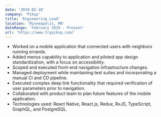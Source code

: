 ```yaml
---
date: '2019-02-18'
company: 'Pikup'
title: 'Engineering Lead'
location: 'Minneapolis, MN'
dateRange: 'February 2019 - Present'
url: 'https://www.trypikup.com/'
---
```


- Worked on a mobile application that connected users with neighbors running errands.
- Added menus capability to application and piloted app design standardization, with a focus on accessibility.
- Scoped and executed front-end navigation infrastructure changes.
- Managed deployment while maintaining test suites and incorporating a manual CI and CD pipeline.
- Executed complex deep link functionality that required verification of user parameters prior to navigation.
- Collaborated with product team to plan future features of the mobile application.
- Technologies used: React Native, React.js, Redux, RxJS, TypeScript, GraphQL, and PostgreSQL.